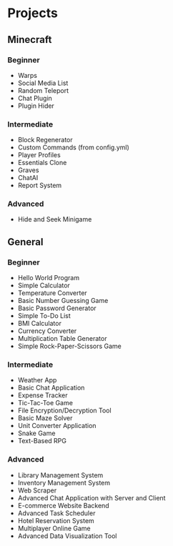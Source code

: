 # Projects

## Minecraft
### Beginner
- Warps
- Social Media List
- Random Teleport
- Chat Plugin
- Plugin Hider
### Intermediate
- Block Regenerator
- Custom Commands (from config.yml)
- Player Profiles
- Essentials Clone
- Graves
- ChatAI
- Report System
### Advanced
- Hide and Seek Minigame

## General
### Beginner
- Hello World Program
- Simple Calculator
- Temperature Converter
- Basic Number Guessing Game
- Basic Password Generator
- Simple To-Do List
- BMI Calculator
- Currency Converter
- Multiplication Table Generator
- Simple Rock-Paper-Scissors Game

### Intermediate
- Weather App
- Basic Chat Application
- Expense Tracker
- Tic-Tac-Toe Game
- File Encryption/Decryption Tool
- Basic Maze Solver
- Unit Converter Application
- Snake Game
- Text-Based RPG

### Advanced
- Library Management System
- Inventory Management System
- Web Scraper
- Advanced Chat Application with Server and Client
- E-commerce Website Backend
- Advanced Task Scheduler
- Hotel Reservation System
- Multiplayer Online Game
- Advanced Data Visualization Tool
